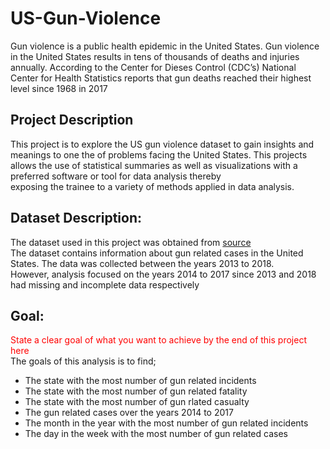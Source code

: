# US-Gun-Violence
Gun violence is a public health epidemic in the United States. Gun violence in the United States results in tens of thousands of deaths and injuries annually. According to the Center for Dieses Control (CDC’s) National Center for Health Statistics reports that gun deaths reached their highest level since 1968 in 2017

## Project Description 
This project is to explore the US gun violence dataset to gain insights and meanings to one the of problems facing the United States. This projects allows the use of statistical summaries as well as visualizations with a preferred software or tool for data analysis thereby <br> exposing the trainee to a variety of methods applied in data analysis. 

## Dataset Description:
The dataset used in this project was obtained from [source](https://www.kaggle.com/jameslko/gun-violence-data)<br>
The dataset contains information about gun related cases in the United States. The data was collected between
the years 2013 to 2018.<br>  However, analysis focused on the years 2014 to 2017 since 2013 and 2018 had missing and incomplete data respectively

## Goal:
<span style='color:red;'>State a clear goal of what you want to achieve by the end of this project here</span><br>
The goals of this analysis is to find;
* The state with the most number of gun related incidents
* The state with the most number of gun related fatality
* The state with the most number of gun rlated casualty
* The gun related cases over the years 2014 to 2017
* The month in the year with the most number of gun related incidents
* The day in the week with the most number of gun related cases
